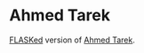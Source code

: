Ahmed Tarek
===========

[FLASKed](http://flask.pocoo.org/) version of [Ahmed Tarek](http://tarek360.github.io/).